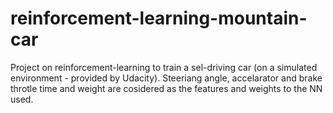 # reinforcement-learning-mountain-car

Project on reinforcement-learning to train a sel-driving car (on a simulated environment - provided by Udacity). Steeriang angle, accelarator and brake throtle time and weight are cosidered as the features and weights to the NN used.
